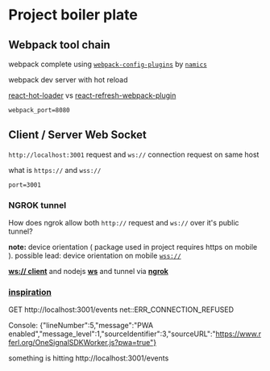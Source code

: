 # Project boiler plate

## Webpack tool chain

webpack complete using [`webpack-config-plugins`](https://webpack-config-plugins.js.org/) by [`namics`](https://webpack-config-plugins.js.org/)

webpack dev server with hot reload

[react-hot-loader](https://github.com/gaearon/react-hot-loader) vs [react-refresh-webpack-plugin](https://github.com/pmmmwh/react-refresh-webpack-plugin)

    webpack_port=8080

## Client / Server Web Socket

`http://localhost:3001` request and `ws://` connection request on same host

what is `https://` and `wss://`

    port=3001

### NGROK tunnel

How does ngrok allow both `http://` request and `ws://` over it's public tunnel?

**note:** device orientation ( package used in project requires https on mobile ). possible lead: device orientation on mobile [`wss://`](https://nodejs.org/api/https.html#https_https_createserver_options_requestlistener)

[**ws:// client**](https://developer.mozilla.org/en-US/docs/Web/API/WebSockets_API/Writing_WebSocket_client_applications) and nodejs [**ws**](https://www.npmjs.com/package/ws) and tunnel via [**ngrok**](https://ngrok.com/docs#http-websockets)

### [inspiration](https://www.youtube.com/watch?v=aPk1BqK8zzI)

GET http://localhost:3001/events net::ERR_CONNECTION_REFUSED

Console: {"lineNumber":5,"message":"PWA enabled","message_level":1,"sourceIdentifier":3,"sourceURL":"https://www.rferl.org/OneSignalSDKWorker.js?pwa=true"}

something is hitting http://localhost:3001/events
